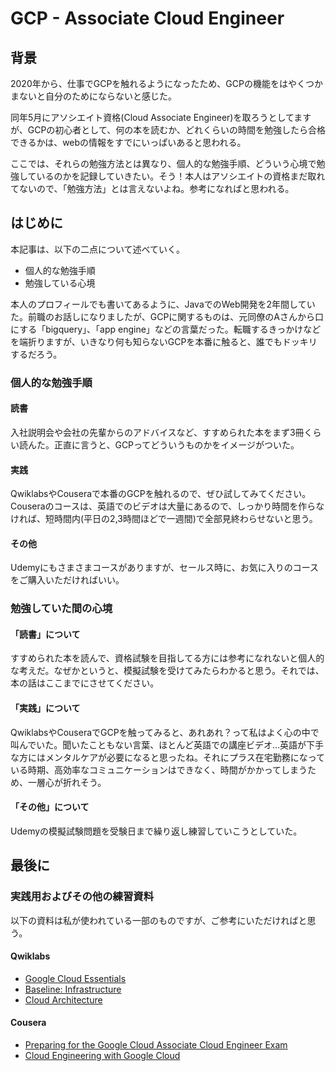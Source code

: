 # GCP - Associate Cloud Engineer

## 背景

2020年から、仕事でGCPを触れるようになったため、GCPの機能をはやくつかまないと自分のためにならないと感じた。

同年5月にアソシエイト資格(Cloud Associate Engineer)を取ろうとしてますが、GCPの初心者として、何の本を読むか、どれくらいの時間を勉強したら合格できるかは、webの情報をすでにいっぱいあると思われる。

ここでは、それらの勉強方法とは異なり、個人的な勉強手順、どういう心境で勉強しているのかを記録していきたい。そう！本人はアソシエイトの資格まだ取れてないので、「勉強方法」とは言えないよね。参考になればと思われる。

## はじめに

本記事は、以下の二点について述べていく。

- 個人的な勉強手順
- 勉強している心境

本人のプロフィールでも書いてあるように、JavaでのWeb開発を2年間していた。前職のお話しになりましたが、GCPに関するものは、元同僚のAさんから口にする「bigquery」、「app engine」などの言葉だった。転職するきっかけなどを端折りますが、いきなり何も知らないGCPを本番に触ると、誰でもドッキリするだろう。

### 個人的な勉強手順

#### 読書

入社説明会や会社の先輩からのアドバイスなど、すすめられた本をまず3冊くらい読んた。正直に言うと、GCPってどういうものかをイメージがついた。

#### 実践

QwiklabsやCouseraで本番のGCPを触れるので、ぜひ試してみてください。Couseraのコースは、英語でのビデオは大量にあるので、しっかり時間を作らなければ、短時間内(平日の2,3時間ほどで一週間)で全部見終わらせないと思う。

#### その他

Udemyにもさまさまコースがありますが、セールス時に、お気に入りのコースをご購入いただければいい。

### 勉強していた間の心境

#### 「読書」について

すすめられた本を読んで、資格試験を目指してる方には参考になれないと個人的な考えだ。なぜかというと、模擬試験を受けてみたらわかると思う。それでは、本の話はここまでにさせてください。

#### 「実践」について

QwiklabsやCouseraでGCPを触ってみると、あれあれ？って私はよく心の中で叫んでいた。聞いたこともない言葉、ほとんど英語での講座ビデオ...英語が下手な方にはメンタルケアが必要になると思ったね。それにプラス在宅勤務になっている時期、高効率なコミュニケーションはできなく、時間がかかってしまうため、一層心が折れそう。

#### 「その他」について

Udemyの模擬試験問題を受験日まで繰り返し練習していこうとしていた。

## 最後に

### 実践用およびその他の練習資料

以下の資料は私が使われている一部のものですが、ご参考にいただければと思う。

#### Qwiklabs

- [Google Cloud Essentials](https://www.qwiklabs.com/quests/23?catalog_rank=%7B%22rank%22%3A1%2C%22num_filters%22%3A1%2C%22has_search%22%3Afalse%7D)
- [Baseline: Infrastructure](https://www.qwiklabs.com/quests/33?catalog_rank=%7B%22rank%22%3A2%2C%22num_filters%22%3A1%2C%22has_search%22%3Afalse%7D)
- [Cloud Architecture](https://www.qwiklabs.com/quests/24)

#### Cousera

- [Preparing for the Google Cloud Associate Cloud Engineer Exam](https://ja.coursera.org/learn/preparing-cloud-associate-cloud-engineer-exam)
- [Cloud Engineering with Google Cloud](https://ja.coursera.org/professional-certificates/cloud-engineering-gcp)
